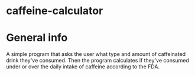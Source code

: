 # caffeine-calculator

# General info
A simple program that asks the user what type and amount of caffeinated drink they've consumed.  Then the program calculates if they've consumed under or over the daily intake of caffeine according to the FDA.
